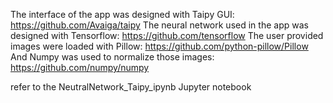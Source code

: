 The interface of the app was designed with Taipy GUI: https://github.com/Avaiga/taipy
The neural network used in the app was designed with Tensorflow: https://github.com/tensorflow
The user provided images were loaded with Pillow: https://github.com/python-pillow/Pillow
And Numpy was used to normalize those images: https://github.com/numpy/numpy

refer to the NeutralNetwork_Taipy_ipynb Jupyter notebook
